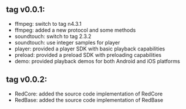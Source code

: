 tag v0.0.1:
--------------------------------
- ffmpeg: switch to tag n4.3.1
- ffmpeg: added a new protocol and some methods
- soundtouch: switch to tag 2.3.2
- soundtouch: use integer samples for player
- player: provided a player SDK with basic playback capabilities
- preload: provided a preload SDK with preloading capabilities
- demo: provided playback demos for both Android and iOS platforms

tag v0.0.2:
--------------------------------
- RedCore: added the source code implementation of RedCore
- RedBase: added the source code implementation of RedBase